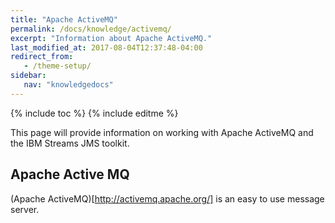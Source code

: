 ```yaml
---
title: "Apache ActiveMQ"
permalink: /docs/knowledge/activemq/
excerpt: "Information about Apache ActiveMQ."
last_modified_at: 2017-08-04T12:37:48-04:00
redirect_from:
   - /theme-setup/
sidebar:
   nav: "knowledgedocs"
---
```

{% include toc %}
{% include editme %}

This page will provide information on working with Apache ActiveMQ and the IBM Streams JMS toolkit.

## Apache Active MQ

(Apache ActiveMQ)[http://activemq.apache.org/] is an easy to use message server.
